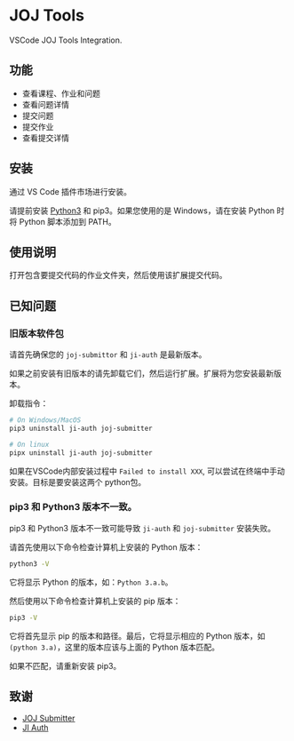 # JOJ Tools

VSCode JOJ Tools Integration.

## 功能

- 查看课程、作业和问题
- 查看问题详情
- 提交问题
- 提交作业
- 查看提交详情

## 安装

通过 VS Code 插件市场进行安装。

请提前安装 [Python3](https://www.python.org/) 和 pip3。如果您使用的是 Windows，请在安装 Python 时将 Python 脚本添加到 PATH。

## 使用说明

打开包含要提交代码的作业文件夹，然后使用该扩展提交代码。

## 已知问题

### 旧版本软件包

请首先确保您的 `joj-submittor` 和 `ji-auth` 是最新版本。

如果之前安装有旧版本的请先卸载它们，然后运行扩展。扩展将为您安装最新版本。

卸载指令：

```bash
# On Windows/MacOS
pip3 uninstall ji-auth joj-submitter

# On linux
pipx uninstall ji-auth joj-submitter
```

如果在VSCode内部安装过程中 `Failed to install XXX`, 可以尝试在终端中手动安装。目标是要安装这两个 python包。

### pip3 和 Python3 版本不一致。

pip3 和 Python3 版本不一致可能导致 `ji-auth` 和 `joj-submitter` 安装失败。

请首先使用以下命令检查计算机上安装的 Python 版本：

```bash
python3 -V
```

它将显示 Python 的版本，如：`Python 3.a.b`。

然后使用以下命令检查计算机上安装的 pip 版本：

```bash
pip3 -V
```

它将首先显示 pip 的版本和路径。最后，它将显示相应的 Python 版本，如 `(python 3.a)`，这里的版本应该与上面的 Python 版本匹配。

如果不匹配，请重新安装 pip3。

## 致谢

- [JOJ Submitter](https://github.com/BoYanZh/JOJ-Submitter)
- [JI Auth](https://github.com/BoYanZh/JI-Auth)
